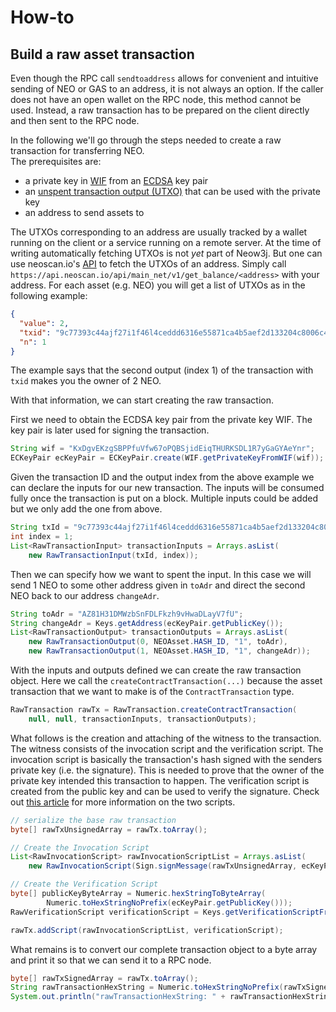 # How-to

## Build a raw asset transaction

Even though the RPC call `sendtoaddress` allows for convenient and intuitive
sending of NEO or GAS to an address, it is not always an option. If the caller
does not have an open wallet on the RPC node, this method cannot be used.
Instead, a raw transaction has to be prepared on the client directly and then
sent to the RPC node.

In the following we'll go through the steps needed to create a raw transaction
for transferring NEO.  
The prerequisites are:

* a private key in [WIF](https://en.bitcoin.it/wiki/Wallet_import_format)
  from an [ECDSA](https://en.wikipedia.org/wiki/Elliptic_Curve_Digital_Signature_Algorithm)
  key pair
* an [unspent transaction output
  (UTXO)](https://docs.neo.org/developerguide/en/articles/blockchain/utxo.html)
  that can be used with the private key
* an address to send assets to

The UTXOs corresponding to an address are usually tracked by a wallet running on
the client or a service running on a remote server. At the time of writing
automatically fetching UTXOs is not *yet* part of Neow3j. But one can use
neoscan.io's [API](https://neoscan.io/docs/index.html) to fetch the UTXOs of an
address. Simply call
`https://api.neoscan.io/api/main_net/v1/get_balance/<address>` with your
address. For each asset (e.g. NEO) you will get a list of UTXOs as in the
following example:

```json
{
  "value": 2,
  "txid": "9c77393c44ajf27i1f46l4ceddd6316e55871ca4b5aef2d133204c8006c4a683",
  "n": 1
}
```

The example says that the second output (index 1) of the transaction with `txid`
makes you the owner of 2 NEO.

With that information, we can start creating the raw transaction.

First we need to obtain the ECDSA key pair from the private key WIF. The key
pair is later used for signing the transaction.

```java
String wif = "KxDgvEKzgSBPPfuVfw67oPQBSjidEiqTHURKSDL1R7yGaGYAeYnr";
ECKeyPair ecKeyPair = ECKeyPair.create(WIF.getPrivateKeyFromWIF(wif));
```

Given the transaction ID and the output index from the above example we can
declare the inputs for our new transaction. The inputs will be consumed fully
once the transaction is put on a block. Multiple inputs could be added but we
only add the one from above.

```java
String txId = "9c77393c44ajf27i1f46l4ceddd6316e55871ca4b5aef2d133204c8006c4a683";
int index = 1;
List<RawTransactionInput> transactionInputs = Arrays.asList(
    new RawTransactionInput(txId, index));
```

Then we can specify how we want to spent the input. In this case we will send 1
NEO to some other address given in `toAdr` and direct the second NEO back to our
address `changeAdr`.

```java
String toAdr = "AZ81H31DMWzbSnFDLFkzh9vHwaDLayV7fU";
String changeAdr = Keys.getAddress(ecKeyPair.getPublicKey());
List<RawTransactionOutput> transactionOutputs = Arrays.asList(
    new RawTransactionOutput(0, NEOAsset.HASH_ID, "1", toAdr),
    new RawTransactionOutput(1, NEOAsset.HASH_ID, "1", changeAdr));
```

With the inputs and outputs defined we can create the raw transaction object.
Here we call the `createContractTransaction(...)` because the asset transaction
that we want to make is of the `ContractTransaction` type.

```java
RawTransaction rawTx = RawTransaction.createContractTransaction(
    null, null, transactionInputs, transactionOutputs);
```

What follows is the creation and attaching of the witness to the transaction.
The witness consists of the invocation script and the verification script. The
invocation script is basically the transaction's hash signed with the senders
private key (i.e. the signature). This is needed to prove that the owner of the
private key intended this transaction to happen. The verification script is
created from the public key and can be used to verify the signature. Check out
[this
article](https://medium.com/neoresearch/understanding-multisig-on-neo-df9c9c1403b1)
for more information on the two scripts.

```java
// serialize the base raw transaction
byte[] rawTxUnsignedArray = rawTx.toArray();

// Create the Invocation Script
List<RawInvocationScript> rawInvocationScriptList = Arrays.asList(
    new RawInvocationScript(Sign.signMessage(rawTxUnsignedArray, ecKeyPair)));

// Create the Verification Script
byte[] publicKeyByteArray = Numeric.hexStringToByteArray(
        Numeric.toHexStringNoPrefix(ecKeyPair.getPublicKey()));
RawVerificationScript verificationScript = Keys.getVerificationScriptFromPublicKey(publicKeyByteArray);

rawTx.addScript(rawInvocationScriptList, verificationScript);
```

What remains is to convert our complete transaction object to a byte array and
print it so that we can send it to a RPC node.

```java
byte[] rawTxSignedArray = rawTx.toArray();
String rawTransactionHexString = Numeric.toHexStringNoPrefix(rawTxSignedArray);
System.out.println("rawTransactionHexString: " + rawTransactionHexString);
```